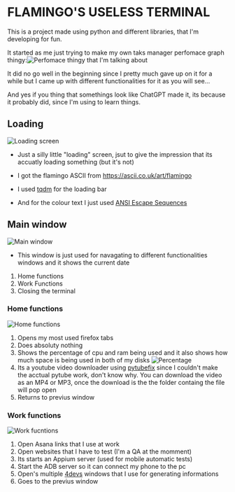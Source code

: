 # FLAMINGO'S USELESS TERMINAL

This is a project made using python and different libraries, that I'm developing for fun.

It started as me just trying to make my own taks manager perfomace graph thingy:![Perfomace thingy that I'm talking about](https://media.discordapp.net/attachments/827008047054192720/1274459699470667807/image.png?ex=66c25496&is=66c10316&hm=695636c04ffede83c57c0232c1d7b5c2ddbd19a93004c8352e9508a3f1dc10f5&=&format=webp&quality=lossless&width=805&height=589)

It did no go well in the beginning since I pretty much gave up on it for a while but I came up with different functionalities for it as you will see...

And yes if you thing that somethings look like ChatGPT made it, its because it probably did, since I'm using to learn things.

## Loading
![Loading screen](https://media.discordapp.net/attachments/827008047054192720/1274459637374128188/image.png?ex=66c25487&is=66c10307&hm=cbfc8e3d9c7b63ae5ea1d0c33b501e0a62d9ef5379c00f63189d6b6c21b22edc&=&format=webp&quality=lossless&width=1203&height=585)

* Just a silly little "loading" screen, jsut to give the impression that its accuatly loading something (but it's not)

* I got the flamingo ASCII from https://ascii.co.uk/art/flamingo

* I used [tqdm](https://github.com/tqdm/tqdm) for the loading bar

* And for the colour text I just used [ANSI Escape Sequences](https://gist.github.com/fnky/458719343aabd01cfb17a3a4f7296797)

## Main window
![Main window](https://media.discordapp.net/attachments/827008047054192720/1274462263822123088/image.png?ex=66c256fa&is=66c1057a&hm=bdd3bdec73b530e512a7d4b3175f6311d75f4f684fbc3b10b3bcdb080c9ce279&=&format=webp&quality=lossless&width=1115&height=589)

* This window is just used for navagating to different functionalities windows and it shows the current date

1. Home functions
2. Work Functions
3. Closing the terminal

### Home functions
![Home functions](https://media.discordapp.net/attachments/827008047054192720/1274463088355184740/image.png?ex=66c257be&is=66c1063e&hm=85c94ec1b74bd5efd16a1023a1f178c105e84c536cda2b8a9170fc4ca6582ee0&=&format=webp&quality=lossless&width=1108&height=589)

1. Opens my most used firefox tabs
2. Does absoluty nothing
3. Shows the percentage of cpu and ram being used and it also shows how much space is being used in both of my disks ![Percentage](https://media.discordapp.net/attachments/827008047054192720/1274464695436185683/image.png?ex=66c2593d&is=66c107bd&hm=341343b799b8aea6715770788bb5199ee4a0faadbfe1996d857cd2bd7b7e6cea&=&format=webp&quality=lossless&width=1139&height=589)
4. Its a youtube video downloader using [pytubefix](https://github.com/JuanBindez/pytubefix) since I couldn't make the acctual pytube work, don't know why. You can download the video as an MP4 or MP3, once the download is the the folder containg the file will pop open
5. Returns to previus window

### Work functions
![Work fucntions](https://media.discordapp.net/attachments/827008047054192720/1274466345563590799/image.png?ex=66c25ac7&is=66c10947&hm=7811afb8c3692e0a754797dfa5b553f77d77e9c77fd9a0a8bdcac47f4d84f6f2&=&format=webp&quality=lossless&width=1131&height=589)

1. Open Asana links that I use at work
2. Open websites that I have to test (I'm a QA at the momment)
3. Its starts an Appium server (used for mobile automatic tests)
4. Start the ADB server so it can connect my phone to the pc
5. Open's multiple [4devs](https://www.4devs.com.br/) windows that I use for generating informations
6. Goes to the previus window